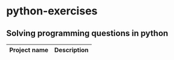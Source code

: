 # python-exercises
## Solving programming questions in python

| Project name       | Description      |
| ----------------   | -------------------------- |
